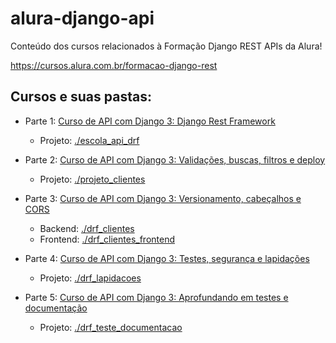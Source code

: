 # alura-django-api

Conteúdo dos cursos relacionados à Formação Django REST APIs da Alura!

https://cursos.alura.com.br/formacao-django-rest

## Cursos e suas pastas:

* Parte 1: [Curso de API com Django 3: Django Rest Framework](https://cursos.alura.com.br/course/api-django-3-rest-framework) 
    * Projeto: [./escola_api_drf](https://github.com/tiagomazzon/alura-django-api/tree/master/escola_api_drf)

* Parte 2: [Curso de API com Django 3: Validações, buscas, filtros e deploy](https://cursos.alura.com.br/course/api-django-3-validacoes-buscas-filtros-deploy)
    * Projeto: [./projeto_clientes](https://github.com/tiagomazzon/alura-django-api/tree/master/projeto_clientes)

* Parte 3: [Curso de API com Django 3: Versionamento, cabeçalhos e CORS](https://cursos.alura.com.br/course/api-django-3-versionamento-cabecalhos-cors)
    * Backend: [./drf_clientes](https://github.com/tiagomazzon/alura-django-api/tree/master/drf_clientes)
    * Frontend: [./drf_clientes_frontend](https://github.com/tiagomazzon/alura-django-api/tree/master/drf_clientes_frontend)
    
* Parte 4: [Curso de API com Django 3: Testes, segurança e lapidações](https://cursos.alura.com.br/course/api-django-3-testes-seguranca-lapidacoes)
    * Projeto: [./drf_lapidacoes](https://github.com/tiagomazzon/alura-django-api/tree/master/drf_lapidacoes)

* Parte 5: [Curso de API com Django 3: Aprofundando em testes e documentação](https://cursos.alura.com.br/course/api-django-3-testes-documentacao)
    * Projeto: [./drf_teste_documentacao](https://github.com/tiagomazzon/alura-django-api/tree/master/drf_teste_documentacao)
